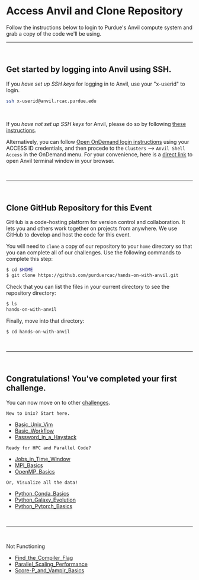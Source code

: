 # Access Anvil and Clone Repository

Follow the instructions below to login to Purdue's Anvil compute system and grab a copy of the code we'll be using.

<hr>

&nbsp;

## Get started by logging into Anvil using SSH. 
If you *have set up SSH keys* for logging in to Anvil, use your "x-userid" to login. 
```bash
ssh x-userid@anvil.rcac.purdue.edu
```
&nbsp;

If you *have not set up SSH keys* for Anvil, please do so by following [these instructions](https://www.rcac.purdue.edu/knowledge/anvil/access/login/sshkeys).

Alternatively, you can follow [Open OnDemand login instructions](https://www.rcac.purdue.edu/knowledge/anvil/access/login/ood) using your ACCESS ID credentials, and then procede to the `Clusters` --> `Anvil Shell Access` in the OnDemand menu.  For your convenience, here is a [direct link](https://ondemand.anvil.rcac.purdue.edu/pun/sys/shell/ssh/anvil.rcac.purdue.edu) to open Anvil terminal window in your browser.

&nbsp;

<hr>

&nbsp;
## Clone GitHub Repository for this Event
GitHub is a code-hosting platform for version control and collaboration. It lets you and others work together on projects from anywhere. We use GitHub to develop and host the code for this event. 

You will need to `clone` a copy of our repository to your `home` directory so that you can complete all of our challenges. Use the following commands to complete this step:
```bash
$ cd $HOME
$ git clone https://github.com/purduercac/hands-on-with-anvil.git
```

Check that you can list the files in your current directory to see the repository directory: 
```bash
$ ls
hands-on-with-anvil
```

Finally, move into that directory:
```bash
$ cd hands-on-with-anvil
```

&nbsp;

<hr>

&nbsp;
## Congratulations! You've completed your first challenge. 
You can now move on to other [challenges](../). 

``` 
New to Unix? Start here.
```
- [Basic_Unix_Vim](Basic_Unix_Vim)
- [Basic_Workflow](Basic_Workflow)
- [Password_in_a_Haystack](Password_in_a_Haystack)

```
Ready for HPC and Parallel Code?
```
- [Jobs_in_Time_Window](Jobs_in_Time_Window)
- [MPI_Basics](MPI_Basics)
- [OpenMP_Basics](OpenMP_Basics)

```
Or, Visualize all the data!
```
- [Python_Conda_Basics](Python_Conda_Basics)
- [Python_Galaxy_Evolution](Python_Galaxy_Evolution)
- [Python_Pytorch_Basics](Python_Pytorch_Basics)

&nbsp;

<hr>

&nbsp;


Not Functioning
- [Find_the_Compiler_Flag](Find_the_Compiler_Flag)
- [Parallel_Scaling_Performance](Parallel_Scaling_Performance)
- [Score-P_and_Vampir_Basics](Score-P_and_Vampir_Basics)



